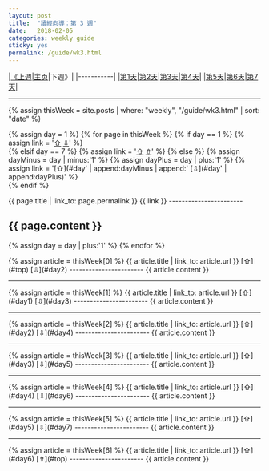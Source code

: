 ```yaml
---
layout: post
title:  "讀經向導：第 3 週"
date:   2018-02-05
categories: weekly guide
sticky: yes
permalink: /guide/wk3.html
---
```


<div id="top"></div>

|[《上週](wk2.html)|[主页](/)|下週》|
|-----------|
|[第1天](#day1)|[第2天](#day2)|[第3天](#day3)|[第4天](#day4)|
|[第5天](#day5)|[第6天](#day6)|[第7天](#day7)|

---

{% assign thisWeek = site.posts | where: "weekly", "/guide/wk3.html" | sort: "date" %}


{% assign day = 1 %}
{% for page in thisWeek %}
  {% if day == 1 %}
    {% assign link = '[&#8679;](#top) [&#8681;](#day2)' %}    
  {% elsif day == 7 %}
    {% assign link = '[&#8679;](#day6) [&#8686;](#top)' %}
  {% else %}
    {% assign dayMinus = day | minus:'1' %}
    {% assign dayPlus = day | plus:'1' %}
    {% assign link = '[&#8679;](#day' | append:dayMinus | append:' [&#8681;](#day' | append:dayPlus)' %}    
  {% endif %}
  
<div id='{{ '#day' | append: day }}'></div>
{{ page.title | link_to: page.permalink }} {{ link }}  
-----------------------  

{{ page.content }}
---

  {% assign day = day | plus:'1' %}
{% endfor %}


<div id="day1"></div>
{% assign article = thisWeek[0] %}
{{ article.title | link_to: article.url }} [&#8679;](#top) [&#8681;](#day2)
-----------------------
{{ article.content }}

---

<div id="day2"></div>
{% assign article = thisWeek[1] %}
{{ article.title | link_to: article.url }} [&#8679;](#day1) [&#8681;](#day3)
-----------------------
{{ article.content }}

---

<div id="day3"></div>
{% assign article = thisWeek[2] %}
{{ article.title | link_to: article.url }} [&#8679;](#day2) [&#8681;](#day4)
-----------------------
{{ article.content }}

---

<div id="day4"></div>
{% assign article = thisWeek[3] %}
{{ article.title | link_to: article.url }} [&#8679;](#day3) [&#8681;](#day5)
-----------------------
{{ article.content }}

---

<div id="day5"></div>
{% assign article = thisWeek[4] %}
{{ article.title | link_to: article.url }} [&#8679;](#day4) [&#8681;](#day6)
-----------------------
{{ article.content }}

---

<div id="day6"></div>
{% assign article = thisWeek[5] %}
{{ article.title | link_to: article.url }} [&#8679;](#day5) [&#8681;](#day7)
-----------------------
{{ article.content }}

---

<div id="day7"></div>
{% assign article = thisWeek[6] %}
{{ article.title | link_to: article.url }} [&#8679;](#day6) [&#8686;](#top)
-----------------------
{{ article.content }}

